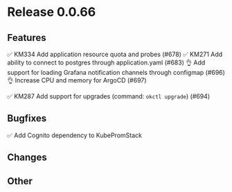 # Release 0.0.66

## Features

✅ KM334 Add application resource quota and probes (#678)
✅ KM271 Add ability to connect to postgres through application.yaml (#683)
👌 Add support for loading Grafana notification channels through configmap (#696)
👌 Increase CPU and memory for ArgoCD (#697)

✅ KM287 Add support for upgrades (command: `okctl upgrade`) (#694)

## Bugfixes

✅ Add Cognito dependency to KubePromStack

## Changes

## Other
